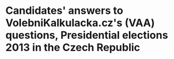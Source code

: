 # Candidates' answers to VolebniKalkulacka.cz's (VAA) questions, Presidential elections 2013 in the Czech Republic